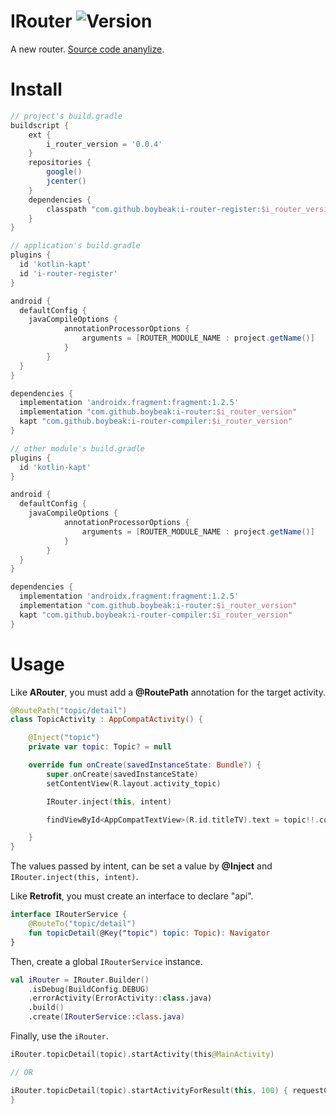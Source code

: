 # IRouter ![Version](https://img.shields.io/badge/version-0.05-blue)
A new router. [Source code ananylize](https://boybeak.github.io/%E6%BA%90%E7%A0%81%E5%88%86%E6%9E%90%E7%B3%BB%E5%88%97/%E6%89%8B%E6%92%B8%E4%B8%80%E4%B8%AA%E8%B7%AF%E7%94%B1%E6%A1%86%E6%9E%B6IRouter.html).

# Install

```groovy
// project's build.gradle
buildscript {
    ext {
        i_router_version = '0.0.4'
    }
    repositories {
        google()
        jcenter()
    }
    dependencies {
        classpath "com.github.boybeak:i-router-register:$i_router_version"
    }
}
```

```groovy
// application's build.gradle
plugins {
  id 'kotlin-kapt'
  id 'i-router-register'
}

android {
  defaultConfig {
    javaCompileOptions {
            annotationProcessorOptions {
                arguments = [ROUTER_MODULE_NAME : project.getName()]
            }
        }
  }
}

dependencies {
  implementation 'androidx.fragment:fragment:1.2.5'
  implementation "com.github.boybeak:i-router:$i_router_version"
  kapt "com.github.boybeak:i-router-compiler:$i_router_version"
}
```

```groovy
// other module's build.gradle
plugins {
  id 'kotlin-kapt'
}

android {
  defaultConfig {
    javaCompileOptions {
            annotationProcessorOptions {
                arguments = [ROUTER_MODULE_NAME : project.getName()]
            }
        }
  }
}

dependencies {
  implementation 'androidx.fragment:fragment:1.2.5'
  implementation "com.github.boybeak:i-router:$i_router_version"
  kapt "com.github.boybeak:i-router-compiler:$i_router_version"
}
```



# Usage

Like **ARouter**, you must add  a **@RoutePath** annotation for the target activity.

```kotlin
@RoutePath("topic/detail")
class TopicActivity : AppCompatActivity() {

    @Inject("topic")
    private var topic: Topic? = null

    override fun onCreate(savedInstanceState: Bundle?) {
        super.onCreate(savedInstanceState)
        setContentView(R.layout.activity_topic)

        IRouter.inject(this, intent)

        findViewById<AppCompatTextView>(R.id.titleTV).text = topic!!.content

    }
}
```

The values passed by intent, can be set a value by **@Inject** and `IRouter.inject(this, intent)`.



Like **Retrofit**, you must create an interface to declare "api".

```kotlin
interface IRouterService {
    @RouteTo("topic/detail")
    fun topicDetail(@Key("topic") topic: Topic): Navigator
}
```

Then, create a global `IRouterService` instance.

```kotlin
val iRouter = IRouter.Builder()
    .isDebug(BuildConfig.DEBUG)
    .errorActivity(ErrorActivity::class.java)
    .build()
    .create(IRouterService::class.java)
```

Finally, use the `iRouter`.

```kotlin
iRouter.topicDetail(topic).startActivity(this@MainActivity)

// OR

iRouter.topicDetail(topic).startActivityForResult(this, 100) { requestCode, resultCode, data ->
}
```